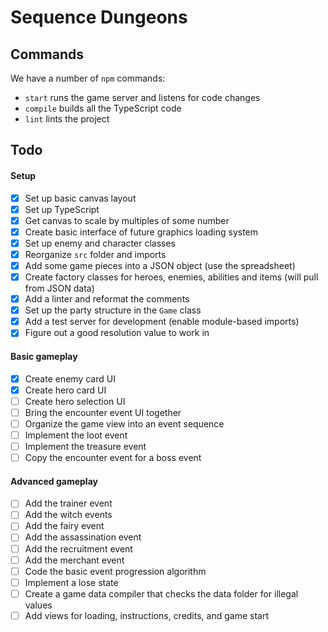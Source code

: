 # Sequence Dungeons

## Commands
We have a number of `npm` commands:
- `start` runs the game server and listens for code changes
- `compile` builds all the TypeScript code
- `lint` lints the project

## Todo
#### Setup
- [x] Set up basic canvas layout
- [x] Set up TypeScript
- [x] Get canvas to scale by multiples of some number
- [x] Create basic interface of future graphics loading system
- [x] Set up enemy and character classes
- [x] Reorganize `src` folder and imports
- [x] Add some game pieces into a JSON object (use the spreadsheet)
- [x] Create factory classes for heroes, enemies, abilities and items (will pull from JSON data)
- [x] Add a linter and reformat the comments
- [x] Set up the party structure in the `Game` class
- [x] Add a test server for development (enable module-based imports)
- [x] Figure out a good resolution value to work in

#### Basic gameplay
- [x] Create enemy card UI
- [x] Create hero card UI
- [ ] Create hero selection UI
- [ ] Bring the encounter event UI together
- [ ] Organize the game view into an event sequence
- [ ] Implement the loot event
- [ ] Implement the treasure event
- [ ] Copy the encounter event for a boss event

#### Advanced gameplay
- [ ] Add the trainer event
- [ ] Add the witch events
- [ ] Add the fairy event
- [ ] Add the assassination event
- [ ] Add the recruitment event
- [ ] Add the merchant event
- [ ] Code the basic event progression algorithm
- [ ] Implement a lose state
- [ ] Create a game data compiler that checks the data folder for illegal values
- [ ] Add views for loading, instructions, credits, and game start

